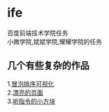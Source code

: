# ife
百度前端技术学院任务  
小微学院,斌斌学院,耀耀学院的任务

## 几个有些复杂的作品
1.[冒泡排序可视化](https://dianminggui.github.io/ife/BinBin/ife_js_5/ife-17.html)<br />
2.[漂亮的页面](https://dianminggui.github.io/ife/XiaoWei/ife-7兼容版/ife-7.html)<br />
3.[听指令的小方块](https://dianminggui.github.io/ife/YaoYao/task-5/ife-26.html)<br />

